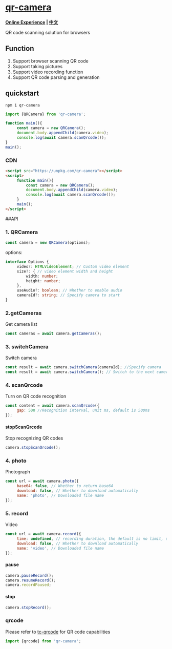 <!--
  * @Author: tackchen
  * @Date: 2022-08-03 21:24:33
  * @Description: Coding something
-->
# [qr-camera](https://github.com/theajack/qr-camera)

**[Online Experience](https://theajack.github.io/qr-camera) | [中文](https://github.com/theajack/qr-camera/blob/master/README.cn.md)**

QR code scanning solution for browsers

## Function

1. Support browser scanning QR code
2. Support taking pictures
3. Support video recording function
4. Support QR code parsing and generation

## quickstart

```
npm i qr-camera
```

```js
import {QRCamera} from 'qr-camera';

function main(){
     const camera = new QRCamera();
     document.body.appendChild(camera.video);
     console.log(await camera.scanQrcode());
}
main();
```

### CDN

```html
<script src="https://unpkg.com/qr-camera"></script>
<script>
     function main(){
         const camera = new QRCamera();
         document.body.appendChild(camera.video);
         console.log(await camera.scanQrcode());
     }
     main();
</script>
```

##API

### 1. QRCamera

```js
const camera = new QRCamera(options);
```

options:

```ts
interface Options {
     video?: HTMLVideoElement; // Custom video element
     size?: { // video element width and height
         width: number;
         height: number;
     },
     useAudio?: boolean; // Whether to enable audio
     cameraId?: string; // Specify camera to start
}
```

### 2.getCameras

Get camera list

```js
const cameras = await camera.getCameras();
```

### 3. switchCamera

Switch camera

```js
const result = await camera.switchCamera(cameraId); //Specify camera
const result = await camera.switchCamera(); // Switch to the next camera
```

### 4. scanQrcode

Turn on QR code recognition

```js
const content = await camera.scanQrcode({
     gap: 500 //Recognition interval, unit ms, default is 500ms
});
```

#### stopScanQrcode

Stop recognizing QR codes

```js
camera.stopScanQrcode();
```

### 4. photo

Photograph

```js
const url = await camera.photo({
     base64: false, // Whether to return base64
     download: false, // Whether to download automatically
     name: 'photo', // Downloaded file name
});
```

### 5. record

Video

```js
const url = await camera.record({
     time: undefined, // recording duration, the default is no limit, until the call is made to stop recording
     download: false, // Whether to download automatically
     name: 'video', // Downloaded file name
});
```

#### pause

```js
camera.pauseRecord();
camera.resumeRecord();
camera.recordPaused;
```

#### stop

```js
camera.stopRecord();
```

### qrcode

Please refer to [tc-qrcode](https://github.com/theajack/qrcode) for QR code capabilities 

```js
import {qrcode} from 'qr-camera';
```